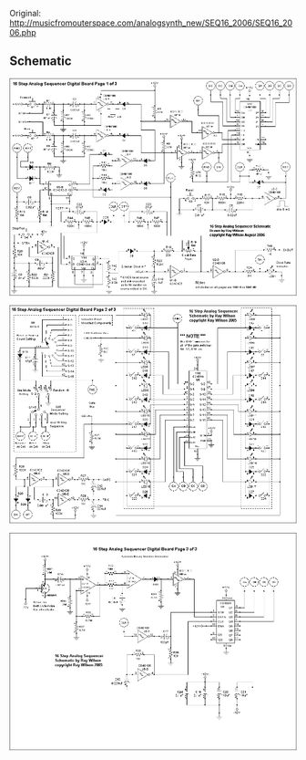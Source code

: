 Original: http://musicfromouterspace.com/analogsynth_new/SEQ16_2006/SEQ16_2006.php

## Schematic
![image of schematic pt1](schematic-1.gif)

![image of schematic pt2](schematic-2.gif)

![image of schematic pt3](schematic-3.gif)
